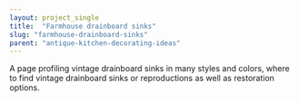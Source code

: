 ```yaml
---
layout: project_single
title:  "Farmhouse drainboard sinks"
slug: "farmhouse-drainboard-sinks"
parent: "antique-kitchen-decorating-ideas"
---
```

A page profiling vintage drainboard sinks in many styles and colors, where to find vintage drainboard sinks or reproductions as well as restoration options.